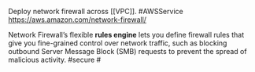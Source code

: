 Deploy network firewall across [[VPC]]. #AWSService 
https://aws.amazon.com/network-firewall/

Network Firewall’s flexible **rules engine** lets you define firewall rules that give you fine-grained control over network traffic, such as blocking outbound Server Message Block (SMB) requests to prevent the spread of malicious activity. #secure #